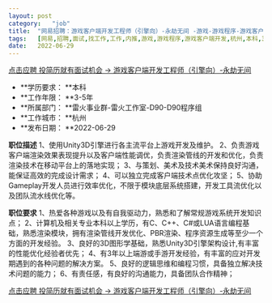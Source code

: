 ```yaml
---
layout:	post
category:	"job"
title:	"网易招聘：游戏客户端开发工程师（引擎向）-永劫无间 -游戏-游戏程序-游戏客户端开发-杭州本科3-5年"
tags:	[网易,招聘,面试,找工作,工作,内推,游戏,游戏程序,游戏客户端开发,杭州,本科,3-5年]
date:	2022-06-29
---
```


[点击应聘 投简历就有面试机会 -> 游戏客户端开发工程师（引擎向）-永劫无间 ](http://mobile.bole.netease.com/bole/boleDetail?id=31530&employeeId=346f03c3cda5f04c&key=all)



- **学历要求： **本科
- **工作年限： **3-5年
- **所属部门： **雷火事业群-雷火工作室-D90-D90程序组
- **工作城市： **杭州
- **发布日期： **2022-06-29



**职位描述**
1、使用Unity3D引擎进行各主流平台上游戏开发及维护。
2、负责游戏客户端渲染效果表现提升以及客户端性能调优，负责渲染管线的开发和优化，负责渲染技术在移动平台上的落地实现；
3、与策划、美术及技术美术保持良好沟通，能保证高效的完成设计需求；
4、可以独立完成客户端技术点优化攻坚；
5、协助Gameplay开发人员进行效率优化，不限于模块底层系统搭建，开发工具流优化以及团队流水线优化等。



**职位要求**
1、热爱各种游戏以及有自我驱动力，熟悉和了解常规游戏系统开发知识点；
2、计算机及相关专业本科以上学历，有C、C++、C#或LUA语言编程基础，熟悉渲染模块，拥有渲染管线开发优化、PBR渲染、程序资源生成等至少一个方面的开发经验。
3、良好的3D图形学基础，熟悉Unity3D引擎架构设计,有丰富的性能优化经验者优先；
4、有3年以上端游或手游开发经验，有丰富的应对开发期遇到的各种问题的解决方案。
5、良好的逻辑思维和编程习惯，具备独立解决技术问题的能力；
6、有责任感，有良好的沟通能力，具备团队合作精神；



[点击应聘 投简历就有面试机会 -> 游戏客户端开发工程师（引擎向）-永劫无间 ](http://mobile.bole.netease.com/bole/boleDetail?id=31530&employeeId=346f03c3cda5f04c&key=all)
